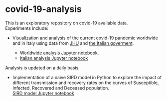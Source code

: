 # covid-19-analysis

This is an exploratory repository on covid-19 available data. 
<br>Experiments include:

* Visualization and analysis of the current covid-19 pandemic worldwide and in Italy using data from [JHU](https://github.com/CSSEGISandData/COVID-19) and [the Italian goverment](https://github.com/pcm-dpc/COVID-19).

  - [Worldwide analysis Jupyter notebook](https://nbviewer.jupyter.org/github/kwulffert/covid-19-analysis/blob/master/covid-19_analysis.ipynb).
  - [Italian analysis Jupyter notebook](<https://nbviewer.jupyter.org/github/kwulffert/covid-19-analysis/blob/master/covid19_italy.ipynb>)

Analysis is updated on a daily basis.

* Implementation of a naïve SIRD model in Python to explore the impact of different transmission and recovery rates on the curves of Susceptible, Infected, Recovered and Deceased population.
<br>[SIRD model Jupyter notebook](https://github.com/kwulffert/covid-19-analysis/blob/master/covid19_ISR.ipynb)

